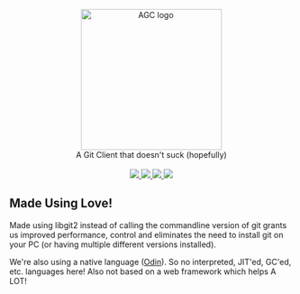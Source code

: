 <p align="center">
    <img src="https://cdn.rawgit.com/ThisDrunkDane/agitclient/86e7f122/logo.png" alt="AGC logo" height=250px/>
    <br/>
    A Git Client that doesn't suck (hopefully) 
    <br/>
    <br/>
    <a href="https://github.com/ThisDrunkDane/agitclient/releases/latest">
        <img src="https://img.shields.io/github/release/thisdrunkdane/agitclient.svg">
    </a>
    <a href="https://github.com/ThisDrunkDane/agitclient/releases/latest">
        <img src="https://img.shields.io/badge/platforms-Windows-green.svg">
    </a>
    <a href="https://github.com/ThisDrunkDane/agitclient/blob/master/LICENSE">
        <img src="https://img.shields.io/github/license/thisdrunkdane/agitclient.svg">
    </a>
    <img src="https://img.shields.io/badge/language-Odin-lightgrey.svg">
</p>

## Made Using Love!
Made using libgit2 instead of calling the commandline version of git grants us improved performance, control and eliminates the 
need to install git on your PC (or having multiple different versions installed). 

We're also using a native language ([Odin](https://github.com/odin-lang/Odin)). 
So no interpreted, JIT'ed, GC'ed, etc. languages here! Also not based on a web framework which helps A LOT!
